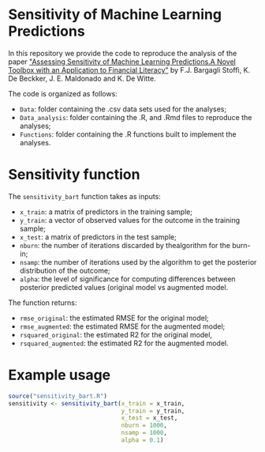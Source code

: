 #  Sensitivity of Machine Learning Predictions

In this repository we provide the code to reproduce the analysis of the paper ["Assessing Sensitivity of Machine Learning Predictions.A Novel Toolbox with an Application to Financial Literacy"](https://arxiv.org/abs/2102.04382) by F.J. Bargagli Stoffi, K. De Beckker, J. E. Maldonado and K. De Witte.

The code is organized as follows:
* <tt>`Data`</tt>: folder containing the .csv data sets used for the analyses;
* <tt>`Data_analysis`</tt>: folder containing the .R, and .Rmd files to reproduce the analyses;
* <tt>`Functions`</tt>: folder containing the .R functions built to implement the analyses.


# Sensitivity function

The <tt>`sensitivity_bart`</tt> function takes as inputs:
* <tt>`x_train`</tt>: a matrix of predictors in the training sample;
* <tt>`y_train`</tt>: a vector of observed values for the outcome in the training sample;
* <tt>`x_test`</tt>: a matrix of predictors in the test sample;
* <tt>`nburn`</tt>: the number of iterations discarded by thealgorithm for the burn-in;
* <tt>`nsamp`</tt>: the number of iterations used by the algorithm  to get the posterior distribution of the outcome;
* <tt>`alpha`</tt>: the level of significance for computing differences between posterior predicted values (original model vs augmented model.

The function returns:
* <tt>`rmse_original`</tt>: the estimated RMSE for the original model;
* <tt>`rmse_augmented`</tt>: the estimated RMSE for the augmented model;
* <tt>`rsquared_original`</tt>: the estimated R2 for the original model,
* <tt>`rsquared_augmented`</tt>: the estimated R2 for the augmented model.


# Example usage

```R
source("sensitivity_bart.R")
sensitivity <- sensitivity_bart(x_train = x_train,
                                y_train = y_train,
                                x_test = x_test,
                                nburn = 1000, 
                                nsamp = 1000,
                                alpha = 0.1)
```


